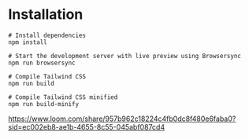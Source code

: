 # Installation

```
# Install dependencies
npm install

# Start the development server with live preview using Browsersync
npm run browsersync

# Compile Tailwind CSS
npm run build

# Compile Tailwind CSS minified
npm run build-minify

```

https://www.loom.com/share/957b962c18224c4fb0dc8f480e6faba0?sid=ec002eb8-ae1b-4655-8c55-045abf087cd4